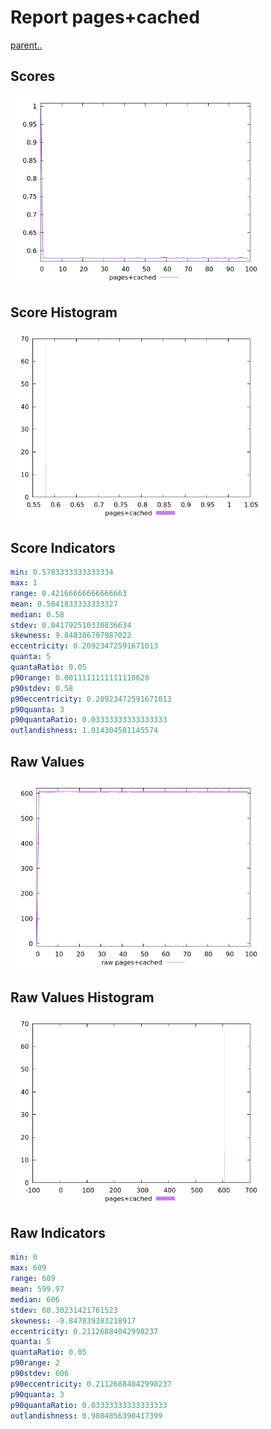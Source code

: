 # Report pages+cached

[parent..](./..)  


## Scores

![score](./score.png)  

## Score Histogram

![hist](./hist.png)  

## Score Indicators

```yaml
min: 0.5783333333333334
max: 1
range: 0.42166666666666663
mean: 0.5841833333333327
median: 0.58
stdev: 0.041792510330836634
skewness: 9.848386797987022
eccentricity: 0.20923472591671013
quanta: 5
quantaRatio: 0.05
p90range: 0.0011111111111110628
p90stdev: 0.58
p90eccentricity: 0.20923472591671013
p90quanta: 3
p90quantaRatio: 0.03333333333333333
outlandishness: 1.014304581145574

```

## Raw Values

![raw](./raw.png)  

## Raw Values Histogram

![raw hist](./raw_hist.png)  

## Raw Indicators

```yaml
min: 0
max: 609
range: 609
mean: 599.97
median: 606
stdev: 60.30231421761523
skewness: -9.847839383218917
eccentricity: 0.21126884042998237
quanta: 5
quantaRatio: 0.05
p90range: 2
p90stdev: 606
p90eccentricity: 0.21126884042998237
p90quanta: 3
p90quantaRatio: 0.03333333333333333
outlandishness: 0.9804856390417399

```

<style>
  img {
    max-width: 80%;
  }
</style>
      
